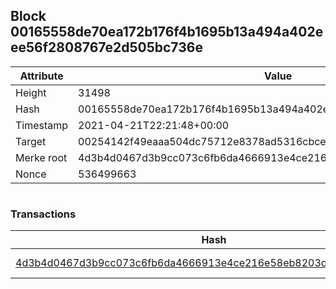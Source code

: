 ## Block 00165558de70ea172b176f4b1695b13a494a402eee56f2808767e2d505bc736e

Attribute | Value
--- | ---
Height | 31498
Hash | 00165558de70ea172b176f4b1695b13a494a402eee56f2808767e2d505bc736e
Timestamp | 2021-04-21T22:21:48+00:00
Target | 00254142f49eaaa504dc75712e8378ad5316cbcead634704b3734b6271167cc4
Merke root | 4d3b4d0467d3b9cc073c6fb6da4666913e4ce216e58eb8203d4fde4ce9133323
Nonce | 536499663

```

```

### Transactions

Hash | Amount
--- | ---
[4d3b4d0467d3b9cc073c6fb6da4666913e4ce216e58eb8203d4fde4ce9133323](4d3b4d0467d3b9cc073c6fb6da4666913e4ce216e58eb8203d4fde4ce9133323.md) | 10.00000000 SKEPTI 
